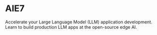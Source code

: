 # AIE7
Accelerate your Large Language Model (LLM) application development. Learn to build production LLM apps at the open-source edge AI.
